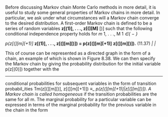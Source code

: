 
Before discussing Markov chain Monte Carlo methods in more detail, it is useful to study some general properties of Markov chains in more detail. In particular,
we ask under what circumstances will a Markov chain converge to the desired distribution. A first-order Markov chain is defined to be a series of random variables
**z[(1)], . . ., z[(][M]** [)] such that the following conditional independence property holds for
_m_ 1, . . ., M 1
_∈{_ _−_ _}_

_p(z[(][m][+1)]_ **z[(1)], . . ., z[(][m][)]) = p(z[(][m][+1)]** **z[(][m][)]).** (11.37)
_|_ _|_

This of course can be represented as a directed graph in the form of a chain, an example of which is shown in Figure 8.38. We can then specify the Markov chain by
giving the probability distribution for the initial variable p(z[(0)]) together with the


-----

conditional probabilities for subsequent variables in the form of transition probabil_ities Tm(z[(][m][)], z[(][m][+1)]) ≡_ _p(z[(][m][+1)]|z[(][m][)]). A Markov chain is called homogeneous_
if the transition probabilities are the same for all m.
The marginal probability for a particular variable can be expressed in terms of
the marginal probability for the previous variable in the chain in the form
